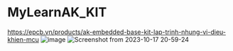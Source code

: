 # MyLearnAK_KIT
https://epcb.vn/products/ak-embedded-base-kit-lap-trinh-nhung-vi-dieu-khien-mcu
![image](https://github.com/VietDung2k1/MyLearnAK_KIT/assets/106542551/42881692-b2a5-43c8-961d-12650c055751)
![Screenshot from 2023-10-17 20-59-24](https://github.com/VietDung2k1/MyLearnAK_KIT/assets/106542551/d4656264-8fbd-4eee-96f6-3b848128532f)
